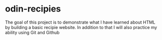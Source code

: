 # odin-recipies
The goal of this project is to demonstrate what I have learned about HTML by building a basic recipie website. In addition to that  I will also practice my ability using Git and Github